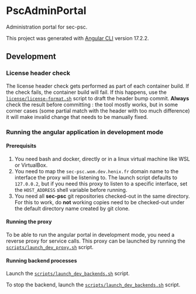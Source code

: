 <!--

    Copyright © 2022-2024 Agence du Numérique en Santé (ANS) (https://esante.gouv.fr)

    Licensed under the Apache License, Version 2.0 (the "License");
    you may not use this file except in compliance with the License.
    You may obtain a copy of the License at

        http://www.apache.org/licenses/LICENSE-2.0

    Unless required by applicable law or agreed to in writing, software
    distributed under the License is distributed on an "AS IS" BASIS,
    WITHOUT WARRANTIES OR CONDITIONS OF ANY KIND, either express or implied.
    See the License for the specific language governing permissions and
    limitations under the License.

-->
# PscAdminPortal

Administration portal for sec-psc.

This project was generated with [Angular CLI](https://github.com/angular/angular-cli) version 17.2.2.

## Development

### License header check

The license header check gets performed as part of each container build. If the check fails,
the container build will fail. If this happens, use the [`license/license-format.sh`](license/license-format.sh)
script to draft the header bump commit. **Always** check the result before committing : the tool mostly works,
but in some corner cases (some partial match with the header with too much difference) it will make invalid change
that needs to be manually fixed.

### Running the angular application in development mode

#### Prerequisits

1. You need bash and docker, directly or in a linux virtual machine like WSL or VirtualBox.
1. You need to map the `sec-psc.wom.dev.henix.fr` domain name to the interface the proxy will be listening to. The launch script defaults to `127.0.0.2`, but if you need this proxy to listen to a specific interface, set the `HOST_ADDRESS` shell variable before running.
1. You need all **sec-psc** git repositories checked-out in the same directory. For this to work, do **not** working copies need to be checked-out under the default directory name created by git clone.

#### Running the proxy

To be able to run the angular portal in development mode, you need a reverse proxy for service calls.
This proxy can be launched by running the [`scripts/launch_dev_proxy.sh`](scripts/launch_dev_proxy.sh) script.

#### Running backend processes

Launch the [`scripts/launch_dev_backends.sh`](scripts/launch_dev_backends.sh) script.

To stop the backend, launch the [`scripts/launch_dev_backends.sh`](scripts/stop_dev_backends.sh) script.